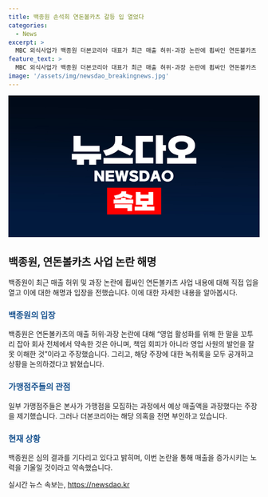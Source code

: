 ```yaml
---
title: 백종원 손석희 연돈볼카츠 갈등 입 열었다
categories:
  - News
excerpt: >
  MBC 외식사업가 백종원 더본코리아 대표가 최근 매출 허위·과장 논란에 휩싸인 연돈볼카츠 사업에 대해 손석희와의 대화에서 입을 열었다. 백 대표는 가맹점 주장인 예상 매출액 과장 주장에 대해 책임 회피가 아니라는 입장을 밝히고, 녹취록 공개를 제안하며 심의 결과를 기다리고 있다고 전했다. 또한, 나머지 매장 점주들과의 만남을 통해 신메뉴 개발로 매출이 상승하고 있는 점을 언급하며, 이번 기회로 매출을 더 높일 것을 약속했다.
feature_text: >
  MBC 외식사업가 백종원 더본코리아 대표가 최근 매출 허위·과장 논란에 휩싸인 연돈볼카츠 사업에 대해 손석희와의 대화에서 입을 열었다. 백 대표는 가맹점 주장인 예상 매출액 과장 주장에 대해 책임 회피가 아니라는 입장을 밝히고, 녹취록 공개를 제안하며 심의 결과를 기다리고 있다고 전했다. 또한, 나머지 매장 점주들과의 만남을 통해 신메뉴 개발로 매출이 상승하고 있는 점을 언급하며, 이번 기회로 매출을 더 높일 것을 약속했다.
image: '/assets/img/newsdao_breakingnews.jpg'
---
```


<p><img src="/assets/img/newsdao_breakingnews.jpg" alt="ranknews 속보" /></p>

<h2 data-ke-size="size26">백종원, 연돈볼카츠 사업 논란 해명</h2>

<p data-ke-size="size16">백종원이 최근 매출 허위 및 과장 논란에 휩싸인 연돈볼카츠 사업 내용에 대해 직접 입을 열고 이에 대한 해명과 입장을 전했습니다. 이에 대한 자세한 내용을 알아봅시다.</p>

<h3><b><span style="color: #1a5490;">백종원의 입장</span></b></h3>

<p data-ke-size="size16">백종원은 연돈볼카츠의 매출 허위·과장 논란에 대해 “영업 활성화를 위해 한 말을 꼬투리 잡아 회사 전체에서 약속한 것은 아니며, 책임 회피가 아니라 영업 사원의 발언을 잘못 이해한 것”이라고 주장했습니다. 그리고, 해당 주장에 대한 녹취록을 모두 공개하고 상황을 논의하겠다고 밝혔습니다.</p>

<h3><b><span style="color: #1a5490;">가맹점주들의 관점</span></b></h3>

<p data-ke-size="size16">일부 가맹점주들은 본사가 가맹점을 모집하는 과정에서 예상 매출액을 과장했다는 주장을 제기했습니다. 그러나 더본코리아는 해당 의혹을 전면 부인하고 있습니다.</p>

<h3><b><span style="color: #1a5490;">현재 상황</span></b></h3>

<p data-ke-size="size16">백종원은 심의 결과를 기다리고 있다고 밝히며, 이번 논란을 통해 매출을 증가시키는 노력을 기울일 것이라고 약속했습니다.</p>
실시간 뉴스 속보는, <a href="https://newsdao.kr" rel="dofollow">https://newsdao.kr</a>



